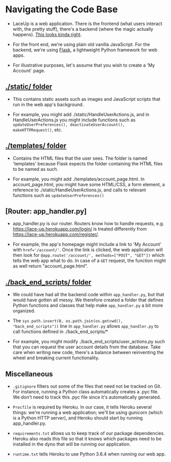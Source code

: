 # Navigating the Code Base

* LaceUp is a web application. There is the frontend (what users interact with, the pretty stuff), there's a backend (where the magic actually happens). [This looks kinda right](https://www.reddit.com/r/ProgrammerHumor/comments/7zfgwg/frontend_vs_backend/).

* For the front end, we're using plain old vanilla JavaScript. For the backend, we're using [Flask](http://flask.pocoo.org/docs/0.12/quickstart/#rendering-templates), a lightweight Python framework for web apps.

* For illustrative purposes, let's assume that you wish to create a 'My Account` page.

## [./static/ folder](https://github.com/dchege711/lace_up/tree/master/static)

* This contains static assets such as images and JavaScript scripts that run in the web app's background. 

* For example, you might add ./static/HandleUserActions.js, and in HandleUserActions.js you might include functions such as `updateUserPreferences(), deactivateUserAccount(), makeHTTPRequest()`, etc.

## [./templates/ folder](https://github.com/dchege711/lace_up/tree/master/templates) 

* Contains the HTML files that the user sees. The folder is named 'templates' because Flask expects the folder containing the HTML files to be named as such.

* For example, you might add ./templates/account_page.html. In account_page.html, you might have some HTML/CSS, a form element, a reference to ./static/HandleUserActions.js, and calls to relevant functions such as `updateUserPreferences()`

## [Router: app_handler.py]

* app_handler.py is our router. Routers know how to handle requests, e.g. https://lace-up.herokuapp.com/login/ is treated differently from https://lace-up.herokuapp.com/register/.

* For example, the app's homepage might include a link to 'My Account' with `href='/account/'`. Once the link is clicked, the web application will then look for `@app.route('/account/', methods=["POST", "GET"])` which tells the web app what to do. In case of a `GET` request, the function might as well return "account_page.html".


## [./back_end_scripts/ folder](https://github.com/dchege711/lace_up/tree/master/back_end_scripts)

* We could have had all the backend code within `app_handler.py`, but that would have gotten all messy. We therefore created a folder that defines Python functions and classes that help make `app_handler.py` a bit more organized. 

* The `sys.path.insert(0, os.path.join(os.getcwd(), "back_end_scripts"))` line in `app_handler.py` allows `app_handler.py` to call functions defined in ./back_end_scripts/*

* For example, you might modify ./back_end_scripts/user_actions.py such that you can request the user account details from the database. Take care when writing new code, there's a balance between reinventing the wheel and breaking current functionality.

## Miscellaneous

* `.gitignore` filters out some of the files that need not be tracked on Git. For instance, running a Python class automatically creates a .pyc file. We don't need to track this .pyc file since it's automatically generated.

* `Procfile` is required by Heroku. In our case, it tells Heroku several things: we're running a web application; we'll be using gunicorn (which is a Python HTTP server), and Heroku should start by running app_handler.py.

* `requirements.txt` allows us to keep track of our package dependencies. Heroku also reads this file so that it knows which packages need to be installed in the dyno that will be running our application.

* `runtime.txt` tells Heroku to use Python 3.6.4 when running our web app.
